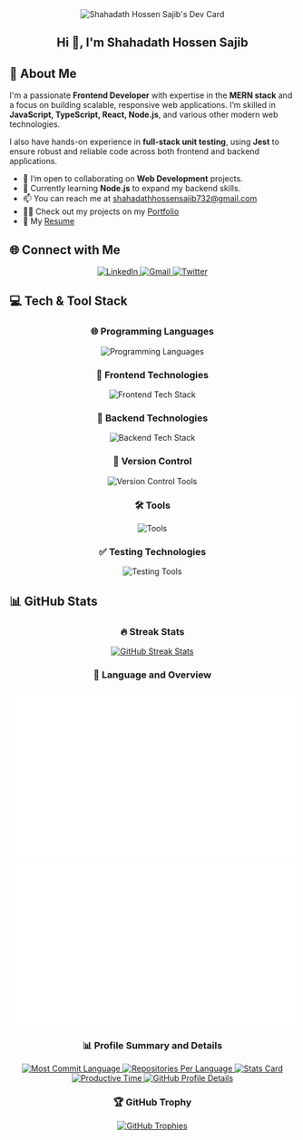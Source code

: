 <div align="center"> 
  <img src="https://api.daily.dev/devcards/v2/6ZhjUdRchhuOpkZR8LgkG.png?type=wide&r=miv" width="652" alt="Shahadath Hossen Sajib's Dev Card" />
</div>

<h2 align="center">Hi 👋, I'm Shahadath Hossen Sajib</h2>

<h2>💫 About Me</h2> 
<p>I'm a passionate <strong>Frontend Developer</strong> with expertise in the <strong>MERN stack</strong> and a focus on building scalable, responsive web applications. I’m skilled in <strong>JavaScript, TypeScript, React, Node.js</strong>, and various other modern web technologies.</p>  

<p>I also have hands-on experience in <strong>full-stack unit testing</strong>, using <strong>Jest</strong> to ensure robust and reliable code across both frontend and backend applications.</p>  

<ul>  
  <li>👯 I’m open to collaborating on <strong>Web Development</strong> projects.</li>  
  <li>🌱 Currently learning <strong>Node.js</strong> to expand my backend skills.</li>  
  <li>📫 You can reach me at <a href="mailto:shahadathhossensajib732@gmail.com">shahadathhossensajib732@gmail.com</a></li>  
  <li>👨‍💻 Check out my projects on my <a href="https://shahadathhs.vercel.app">Portfolio</a></li>  
  <li>📄 My <a href="https://docs.google.com/document/d/1F4lDxGKNkrY5k2UB7CEjSSNqoK06COyGfz5KDlSH0kY/edit?usp=sharing">Resume</a></li>  
</ul>


<h2>🌐 Connect with Me</h2>

<p align="center">
  <a href="https://linkedin.com/in/shahadathhs" target="_blank">
    <img src="https://skillicons.dev/icons?i=linkedin&theme=dark" alt="LinkedIn" />
  </a>
  <a href="mailto:shahadathhossensajib732@gmail.com" target="_blank">
    <img src="https://skillicons.dev/icons?i=gmail&theme=dark" alt="Gmail" />
  </a>
  <a href="https://twitter.com/shahadathhs" target="_blank">
    <img src="https://skillicons.dev/icons?i=twitter&theme=dark" alt="Twitter" />
  </a>
</p>


<h2>💻 Tech & Tool Stack</h2>

<!-- Section 1: Languages -->
<div align="center">
  <h3>🌐 Programming Languages</h3>
  <p>
    <img src="https://skillicons.dev/icons?i=js,ts&theme=dark" alt="Programming Languages" />
  </p>
</div>

<!-- Section 2: Frontend Technologies -->
<div align="center">
  <h3>🎨 Frontend Technologies</h3>
  <p>
    <img src="https://skillicons.dev/icons?i=html,tailwind,react,remix,nextjs&theme=dark" alt="Frontend Tech Stack" />
  </p>
</div>

<!-- Section 3: Backend Technologies -->
<div align="center">
  <h3>🔧 Backend Technologies</h3>
  <p>
    <img src="https://skillicons.dev/icons?i=nodejs,express,mongodb&theme=dark" alt="Backend Tech Stack" />
  </p>
</div>

<!-- Section 4: Version Control -->
<div align="center">
  <h3>🔄 Version Control</h3>
  <p>
    <img src="https://skillicons.dev/icons?i=git,github&theme=dark" alt="Version Control Tools" />
  </p>
</div>

<!-- Section 5: Tools -->
<div align="center">
  <h3>🛠️ Tools</h3>
  <p>
    <img src="https://skillicons.dev/icons?i=vscode,webstorm,postman,vercel,notion&theme=dark" alt="Tools" />
  </p>
</div>

<!-- Section 6: Testing Technologies -->
<div align="center">
  <h3>✅ Testing Technologies</h3>
  <p>
    <img src="https://skillicons.dev/icons?i=jest,vitest,cypress&theme=dark" alt="Testing Tools" />
  </p>
</div>



<h2>📊 GitHub Stats</h2>

<!-- Section 1: Streak Stats -->
<div align="center">
  <h3>🔥 Streak Stats</h3>
  <a href="https://github.com/shahadathhs">
    <img src="https://github-readme-streak-stats.herokuapp.com?user=shahadathhs&theme=dark" alt="GitHub Streak Stats" />
  </a>
</div>

<!-- Section 2: Language and Overview Stats -->
<div align="center">
  <h3>📜 Language and Overview</h3>
  <a align="center" href="https://github.com/shahadathhs/github-stats">
    <img src="https://github.com/shahadathhs/github-stats/blob/master/generated/overview.svg#gh-dark-mode-only" alt="GitHub Overview Stats" />
    <img src="https://github.com/shahadathhs/github-stats/blob/master/generated/languages.svg#gh-dark-mode-only" alt="GitHub Languages Stats" />
  </a>
</div>

<!-- Section 3: Profile Summary and Details -->
<div align="center">
  <h3>📊 Profile Summary and Details</h3>
  <a href="https://github.com/shahadathhs">
    <img src="http://github-profile-summary-cards.vercel.app/api/cards/most-commit-language?username=shahadathhs&theme=dark" alt="Most Commit Language" />
    <img src="http://github-profile-summary-cards.vercel.app/api/cards/repos-per-language?username=shahadathhs&theme=dark" alt="Repositories Per Language" /> 
    <img src="http://github-profile-summary-cards.vercel.app/api/cards/stats?username=shahadathhs&theme=dark" alt="Stats Card" />
    <img src="http://github-profile-summary-cards.vercel.app/api/cards/productive-time?username=shahadathhs&theme=dark&utcOffset=8" alt="Productive Time" />
    <img src="https://github-profile-summary-cards.vercel.app/api/cards/profile-details?username=shahadathhs&theme=dark" alt="GitHub Profile Details" />
  </a>
</div>

<!-- Section 4: Github Trophy -->
<div align="center">
  <h3>🏆 GitHub Trophy</h3>
  <a href="https://github.com/ryo-ma/github-profile-trophy">
    <img src="https://github-profile-trophy.vercel.app/?username=shahadathhs" alt="GitHub Trophies" />
  </a>
</div>
